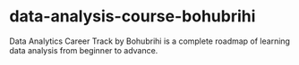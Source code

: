 # data-analysis-course-bohubrihi
Data Analytics Career Track by Bohubrihi is a complete roadmap of learning data analysis from beginner to advance.
